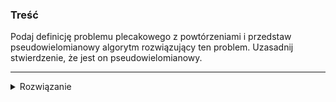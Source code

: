 ### Treść

Podaj definicję problemu plecakowego z powtórzeniami i przedstaw pseudowielomianowy algorytm rozwiązujący ten problem. Uzasadnij stwierdzenie, że jest on pseudowielomianowy.

------
<details><summary>Rozwiązanie</summary>
<p>

Było
